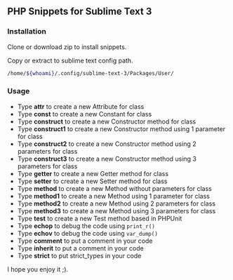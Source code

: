 ## PHP Snippets for Sublime Text 3

### Installation

Clone or download zip to install snippets.

Copy or extract to sublime text config path.
```sh
/home/${whoami}/.config/sublime-text-3/Packages/User/
```

### Usage

* Type **attr** to create a new Attribute for class
* Type **const** to create a new Constant for class
* Type **construct** to create a new Constructor method for class
* Type **construct1** to create a new Constructor method using 1 parameter for class
* Type **construct2** to create a new Constructor method using 2 parameters for class
* Type **construct3** to create a new Constructor method using 3 parameters for class
* Type **getter** to create a new Getter method for class
* Type **setter** to create a new Setter method for class
* Type **method** to create a new Method without parameters for class
* Type **method1** to create a new Method using 1 parameter for class
* Type **method2** to create a new Method using 2 parameters for class
* Type **method3** to create a new Method using 3 parameters for class
* Type **test** to create a new Test method based in PHPUnit
* Type **echop** to debug the code using `print_r()`
* Type **echov** to debug the code using `var_dump()`
* Type **comment** to put a comment in your code
* Type **inherit** to put a comment in your code
* Type **strict** to put strict_types in your code

I hope you enjoy it ;).